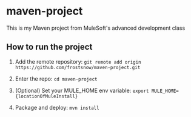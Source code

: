 # maven-project

This is my Maven project from MuleSoft's advanced development class

## How to run the project

1. Add the remote repository: `git remote add origin https://github.com/frostsnow/maven-project.git`

1. Enter the repo: `cd maven-project`

1. (Optional) Set your MULE_HOME env variable: `export MULE_HOME={locationOfMuleInstall}`

1. Package and deploy: `mvn install`
